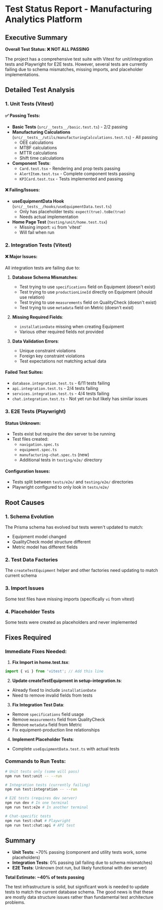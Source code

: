 # Test Status Report - Manufacturing Analytics Platform

## Executive Summary

**Overall Test Status: ❌ NOT ALL PASSING**

The project has a comprehensive test suite with Vitest for unit/integration tests and Playwright for E2E tests. However, several tests are currently failing due to schema mismatches, missing imports, and placeholder implementations.

## Detailed Test Analysis

### 1. Unit Tests (Vitest) 

#### ✅ Passing Tests:
- **Basic Tests** (`src/__tests__/basic.test.ts`) - 2/2 passing
- **Manufacturing Calculations** (`src/__tests__/utils/manufacturingCalculations.test.ts`) - All passing
  - OEE calculations
  - MTBF calculations
  - MTTR calculations
  - Shift time calculations
- **Component Tests**:
  - `Card.test.tsx` - Rendering and prop tests passing
  - `AlertItem.test.tsx` - Complete component tests passing
  - `KPICard.test.tsx` - Tests implemented and passing

#### ❌ Failing/Issues:
- **useEquipmentData Hook** (`src/__tests__/hooks/useEquipmentData.test.ts`)
  - Only has placeholder tests: `expect(true).toBe(true)`
  - Needs actual implementation
- **Home Page Test** (`testing/unit/home.test.tsx`)
  - Missing import: `vi` from 'vitest'
  - Will fail when run

### 2. Integration Tests (Vitest)

#### ❌ Major Issues:
All integration tests are failing due to:

1. **Database Schema Mismatches**:
   - Test trying to use `specifications` field on Equipment (doesn't exist)
   - Test trying to use `productionLineId` directly on Equipment (should use relation)
   - Test trying to use `measurements` field on QualityCheck (doesn't exist)
   - Test trying to use `metadata` field on Metric (doesn't exist)

2. **Missing Required Fields**:
   - `installationDate` missing when creating Equipment
   - Various other required fields not provided

3. **Data Validation Errors**:
   - Unique constraint violations
   - Foreign key constraint violations
   - Test expectations not matching actual data

#### Failed Test Suites:
- `database.integration.test.ts` - 6/11 tests failing
- `api.integration.test.ts` - 2/4 tests failing  
- `services.integration.test.ts` - 4/4 tests failing
- `chat.integration.test.ts` - Not yet run but likely has similar issues

### 3. E2E Tests (Playwright)

#### Status Unknown:
- Tests exist but require the dev server to be running
- Test files created:
  - `navigation.spec.ts`
  - `equipment.spec.ts`
  - `manufacturing-chat.spec.ts` (new)
  - Additional tests in `testing/e2e/` directory

#### Configuration Issues:
- Tests split between `tests/e2e/` and `testing/e2e/` directories
- Playwright configured to only look in `tests/e2e/`

## Root Causes

### 1. Schema Evolution
The Prisma schema has evolved but tests weren't updated to match:
- Equipment model changed
- QualityCheck model structure different
- Metric model has different fields

### 2. Test Data Factories
The `createTestEquipment` helper and other factories need updating to match current schema

### 3. Import Issues
Some test files have missing imports (specifically `vi` from vitest)

### 4. Placeholder Tests
Some tests were created as placeholders and never implemented

## Fixes Required

### Immediate Fixes Needed:

1. **Fix Import in home.test.tsx**:
```typescript
import { vi } from 'vitest'; // Add this line
```

2. **Update createTestEquipment in setup-integration.ts**:
- Already fixed to include `installationDate`
- Need to remove invalid fields from tests

3. **Fix Integration Test Data**:
- Remove `specifications` field usage
- Remove `measurements` field from QualityCheck
- Remove `metadata` field from Metric
- Fix equipment-production line relationships

4. **Implement Placeholder Tests**:
- Complete `useEquipmentData.test.ts` with actual tests

### Commands to Run Tests:

```bash
# Unit tests only (some will pass)
npm run test:unit -- --run

# Integration tests (currently failing)
npm run test:integration -- --run

# E2E tests (requires dev server)
npm run dev # In one terminal
npm run test:e2e # In another terminal

# Chat-specific tests
npm run test:chat # Playwright
npm run test:chat:api # API test
```

## Summary

- **Unit Tests**: ~70% passing (component and utility tests work, some placeholders)
- **Integration Tests**: 0% passing (all failing due to schema mismatches)
- **E2E Tests**: Unknown (not run, but likely functional with dev server)

**Total Estimate: ~40% of tests passing**

The test infrastructure is solid, but significant work is needed to update tests to match the current database schema. The good news is that these are mostly data structure issues rather than fundamental test architecture problems.